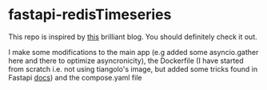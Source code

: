 # fastapi-redisTimeseries

This repo is inspired by [this](https://developer.redis.com/develop/python/fastapi/) brilliant blog. You should definitely check it out.

I make some modifications to the main app (e.g added some asyncio.gather here and there to optimize asyncronicity), the Dockerfile (I have started from scratch i.e. not using tiangolo's image, but added some tricks found in Fastapi [docs](https://fastapi.tiangolo.com/deployment/docker/?h=docker#docker-image-with-poetry)) and the compose.yaml file